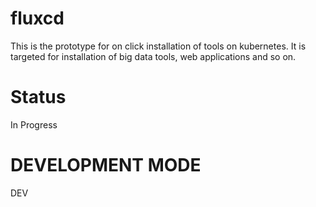 # fluxcd
This is the prototype for on click installation of tools on kubernetes. It is targeted for installation of big data tools, web applications and so on.
# Status
In Progress
# DEVELOPMENT MODE
DEV
